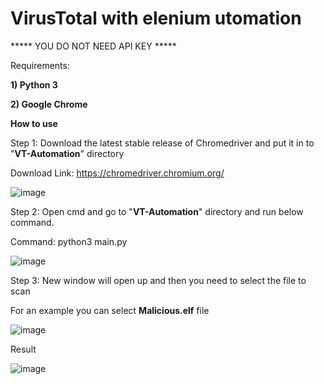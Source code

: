 # VirusTotal with elenium utomation

***** YOU DO NOT NEED API KEY *****


Requirements:

**1) Python 3**

**2) Google Chrome**

**How to use**

Step 1: Download the latest stable release of Chromedriver and put it in to "**VT-Automation**" directory

Download Link: https://chromedriver.chromium.org/

![image](https://user-images.githubusercontent.com/45007930/118443112-251a4780-b709-11eb-8fc3-6f739bbbf0b9.png)


Step 2: Open cmd and go to "**VT-Automation**" directory and run below command.

Command: python3 main.py

![image](https://user-images.githubusercontent.com/45007930/118443289-56931300-b709-11eb-933e-71dca26d38ce.png)


Step 3: New window will open up and then you need to select the file to scan

For an example you can select **Malicious.elf** file

![image](https://user-images.githubusercontent.com/45007930/118443407-79252c00-b709-11eb-8e41-0d7d5316cbf4.png)


Result

![image](https://user-images.githubusercontent.com/45007930/118443590-b25d9c00-b709-11eb-8562-cf0e7caf1e80.png)
